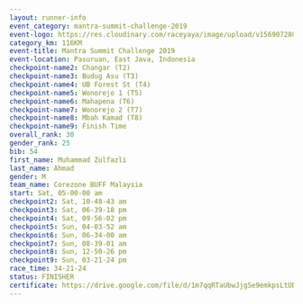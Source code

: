 ```yaml
---
layout: runner-info 
event_category: mantra-summit-challenge-2019 
event-logo: https://res.cloudinary.com/raceyaya/image/upload/v1569072809/logo/mantra-image_segrbx.jpg
category_km: 116KM 
event-title: Mantra Summit Challenge 2019 
event-location: Pasuruan, East Java, Indonesia 
checkpoint-name2: Changar (T2) 
checkpoint-name3: Budug Asu (T3) 
checkpoint-name4: UB Forest St (T4) 
checkpoint-name5: Wonorejo 1 (T5) 
checkpoint-name6: Mahapena (T6) 
checkpoint-name7: Wonorejo 2 (T7) 
checkpoint-name8: Mbah Kamad (T8) 
checkpoint-name9: Finish Time
overall_rank: 30
gender_rank: 25
bib: 54
first_name: Muhammad Zulfazli
last_name: Ahmad
gender: M
team_name: Corezone BUFF Malaysia
start: Sat, 05-00-00 am
checkpoint2: Sat, 10-48-43 am
checkpoint3: Sat, 06-39-18 pm
checkpoint4: Sat, 09-56-02 pm
checkpoint5: Sun, 04-03-52 am
checkpoint6: Sun, 06-34-00 am
checkpoint7: Sun, 08-39-01 am
checkpoint8: Sun, 12-50-26 pm
checkpoint9: Sun, 03-21-24 pm
race_time: 34-21-24
status: FINISHER
certificate: https://drive.google.com/file/d/1m7qqRTaUbwJjgSe9emkpsLtUDi9b9TSx/view?usp=sharing
---
```


